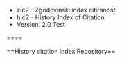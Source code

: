 * zic2 - Zgodovinski index citiranosti
* hic2 - History Index of Citation
* Version: 2.0
Test

====

==History citation index Repository==
